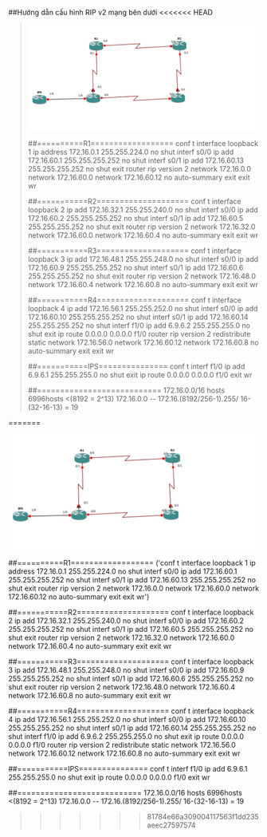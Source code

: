 ##Hướng dẫn cấu hình RIP v2 mạng bên dưới
<<<<<<< HEAD
>
>![Settings Window](https://raw.githubusercontent.com/lemin2601/CCNA-GNS3/master/RIP-v2/screenshot.png)
>
>##==========R1==================
>conf t
>interface loopback 1
>ip address 172.16.0.1 255.255.224.0
>no shut
>interf s0/0
>ip add 172.16.60.1 255.255.255.252
>no shut
>interf s0/1
>ip add 172.16.60.13 255.255.255.252
>no shut
>exit
>router rip
>version 2
>network 172.16.0.0
>network 172.16.60.0
>network 172.16.60.12
>no auto-summary
>exit
>exit
>wr
>
>##===========R2====================
>conf t
>interface loopback 2
>ip add 172.16.32.1 255.255.240.0
>no shut
>interf s0/0
>ip add 172.16.60.2 255.255.255.252
>no shut
>interf s0/1
>ip add 172.16.60.5 255.255.255.252
>no shut
>exit
>router rip
>version 2
>network 172.16.32.0
>network 172.16.60.0
>network 172.16.60.4
>no auto-summary
>exit
>exit
>wr
>
>##===========R3====================
>conf t
>interface loopback 3
>ip add 172.16.48.1 255.255.248.0
>no shut
>interf s0/0
>ip add 172.16.60.9 255.255.255.252
>no shut
>interf s0/1
>ip add 172.16.60.6 255.255.255.252
>no shut
>exit
>router rip
>version 2
>network 172.16.48.0
>network 172.16.60.4
>network 172.16.60.8
>no auto-summary
>exit
>exit
>wr
>
>##===========R4====================
>conf t
>interface loopback 4
>ip add 172.16.56.1 255.255.252.0
>no shut
>interf s0/0
>ip add 172.16.60.10 255.255.255.252
>no shut
>interf s0/1
>ip add 172.16.60.14 255.255.255.252
>no shut
>interf f1/0
>ip add 6.9.6.2 255.255.255.0
>no shut
>exit
>ip route 0.0.0.0 0.0.0.0 f1/0
>router rip
>version 2
>redistribute static
>network 172.16.56.0
>network 172.16.60.12
>network 172.16.60.8
>no auto-summary
>exit
>exit
>wr
>
>##===========IPS===============
>conf t
>interf f1/0
>ip add 6.9.6.1 255.255.255.0
>no shut
>exit
>ip route 0.0.0.0 0.0.0.0 f1/0
>exit
>wr
>
>
>##===========================
>172.16.0.0/16
>hosts 6996hosts <(8192 = 2^13)
>172.16.0.0 -- 172.16.(8192/256-1).255/ 16-(32-16-13) = 19 
>
>
>
=======

![Settings Window](https://raw.githubusercontent.com/lemin2601/CCNA-GNS3/master/RIP-v2/screenshot.png)

##==========R1==================
('conf t
interface loopback 1
ip address 172.16.0.1 255.255.224.0
no shut
interf s0/0
ip add 172.16.60.1 255.255.255.252
no shut
interf s0/1
ip add 172.16.60.13 255.255.255.252
no shut
exit
router rip
version 2
network 172.16.0.0
network 172.16.60.0
network 172.16.60.12
no auto-summary
exit
exit
wr')

##===========R2====================
conf t
interface loopback 2
ip add 172.16.32.1 255.255.240.0
no shut
interf s0/0
ip add 172.16.60.2 255.255.255.252
no shut
interf s0/1
ip add 172.16.60.5 255.255.255.252
no shut
exit
router rip
version 2
network 172.16.32.0
network 172.16.60.0
network 172.16.60.4
no auto-summary
exit
exit
wr

##===========R3====================
conf t
interface loopback 3
ip add 172.16.48.1 255.255.248.0
no shut
interf s0/0
ip add 172.16.60.9 255.255.255.252
no shut
interf s0/1
ip add 172.16.60.6 255.255.255.252
no shut
exit
router rip
version 2
network 172.16.48.0
network 172.16.60.4
network 172.16.60.8
no auto-summary
exit
exit
wr

##===========R4====================
conf t
interface loopback 4
ip add 172.16.56.1 255.255.252.0
no shut
interf s0/0
ip add 172.16.60.10 255.255.255.252
no shut
interf s0/1
ip add 172.16.60.14 255.255.255.252
no shut
interf f1/0
ip add 6.9.6.2 255.255.255.0
no shut
exit
ip route 0.0.0.0 0.0.0.0 f1/0
router rip
version 2
redistribute static
network 172.16.56.0
network 172.16.60.12
network 172.16.60.8
no auto-summary
exit
exit
wr

##===========IPS===============
conf t
interf f1/0
ip add 6.9.6.1 255.255.255.0
no shut
exit
ip route 0.0.0.0 0.0.0.0 f1/0
exit
wr


##===========================
172.16.0.0/16
hosts 6996hosts <(8192 = 2^13)
172.16.0.0 -- 172.16.(8192/256-1).255/ 16-(32-16-13) = 19 


>>>>>>> 81784e66a309004117563f1dd235aeec27597574
